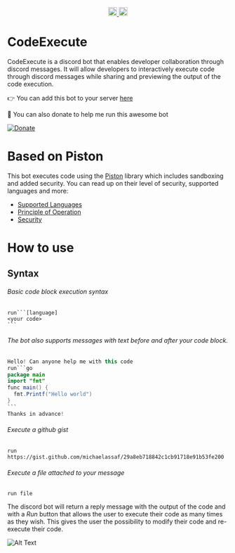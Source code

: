 <div align="center">
    <a href="https://github.com/michaelassaf/code-execute/actions">
    <img alt="build status" src="https://img.shields.io/github/workflow/status/michaelassaf/code-execute/Docker?branch=main&style=for-the-badge&logo=github&label=build" height="20"/>
  </a>
    <a href="https://discord.gg/6YY8BFBQ">
    <img alt="Discord" src="https://img.shields.io/discord/593655374469660673.svg?style=for-the-badge&label=Discord&logo=discord" height="20"/>
  </a>
</div>


# CodeExecute

CodeExecute is a discord bot that enables developer collaboration through discord messages. It will allow developers to interactively execute code through discord messages while sharing and previewing the output of the code execution.

:point_right: You can add this bot to your server [here](https://discord.com/api/oauth2/authorize?client_id=955836104559460362&permissions=534723950656&scope=bot%20applications.commands)

:pray: You can also donate to help me run this awesome bot 

[![Donate](https://img.shields.io/badge/Donate-PayPal-green.svg)](https://www.paypal.com/paypalme/my/profile)

# Based on Piston
This bot executes code using the [Piston](https://github.com/engineer-man/piston) library which includes sandboxing and added security.
You can read up on their level of security, supported languages and more:
- [Supported Languages](https://github.com/engineer-man/piston#supported-languages)
- [Principle of Operation](https://github.com/engineer-man/piston#principle-of-operation)
- [Security](https://github.com/engineer-man/piston#security)

# How to use
## Syntax
###### Basic code block execution syntax
````
run```[language]
<your code>
```
````
###### The bot also supports messages with text before and after your code block.
````java
Hello! Can anyone help me with this code
run```go
package main
import "fmt"
func main() {
  fmt.Printf("Hello world")
}
```
Thanks in advance!
````
###### Execute a github gist
```
run https://gist.github.com/michaelassaf/29a8eb718842c1cb91718e91b53fe200
```
###### Execute a file attached to your message
```
run file
```

The discord bot will return a reply message with the output of the code and with a *Run* button that allows the user to execute their code as many times as they wish. This gives the user the possibility to modify their code and re-execute their code.

![Alt Text](https://media.giphy.com/media/v5kxUwov8ajcKqeNee/giphy.gif)
